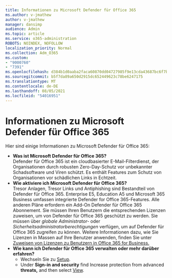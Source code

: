 ```yaml
---
title: Informationen zu Microsoft Defender für Office 365
ms.author: v-jmathew
author: v-jmathew
manager: dansimp
audience: Admin
ms.topic: article
ms.service: o365-administration
ROBOTS: NOINDEX, NOFOLLOW
localization_priority: Normal
ms.collection: Adm_O365
ms.custom:
- "9000760"
- "7391"
ms.openlocfilehash: d384b1d0aaba2faca60870dd04727985f9e13cda43687bc6f7bc53da90db4b9e
ms.sourcegitcommit: b5f7da89a650d2915dc652449623c78be6247175
ms.translationtype: MT
ms.contentlocale: de-DE
ms.lasthandoff: 08/05/2021
ms.locfileid: "54016951"
---
```

# <a name="learn-about-microsoft-defender-for-office-365"></a>Informationen zu Microsoft Defender für Office 365

Hier sind einige Informationen zu Microsoft Defender für Office 365:

- **Was ist Microsoft Defender für Office 365?**  
    Defender für Office 365 ist ein cloudbasierter E-Mail-Filterdienst, der Organisationen durch robusten Zero-Day-Schutz vor unbekannter Schadsoftware und Viren schützt. Es enthält Features zum Schutz von Organisationen vor schädlichen Links in Echtzeit.
- **Wie aktiviere ich Microsoft Defender für Office 365?**  
    Tresor Anlagen, Tresor Links und Antiphishing sind Bestandteil von Defender für Office 365. Enterprise E5, Education A5 und Microsoft 365 Business umfassen integrierte Defender for Office 365-Features. Alle anderen Pläne erfordern ein Add-On Defender für Office 365 Abonnement. Sie müssen Ihren Benutzern die entsprechenden Lizenzen zuweisen, um von Defender für Office 365 geschützt zu werden. Sie müssen über *globale Administrator-* oder *Sicherheitsadministratorberechtigungen* verfügen, um auf Defender für Office 365 zugreifen zu können. Weitere Informationen dazu, wie Sie Lizenzen in Massen auf Ihre Benutzer anwenden, finden Sie unter [Zuweisen von Lizenzen zu Benutzern in Office 365 for Business.](https://go.microsoft.com/fwlink/?linkid=2093435)
- **Wie kann ich Defender für Office 365 verwalten oder mehr darüber erfahren?**  
  - Wechseln Sie zu [Setup](https://go.microsoft.com/fwlink/p/?linkid=2075721).  
  - Under **Sign-in and security** find Increase protection from advanced **threats,** and then select [View](https://go.microsoft.com/fwlink/?linkid=2109302).
